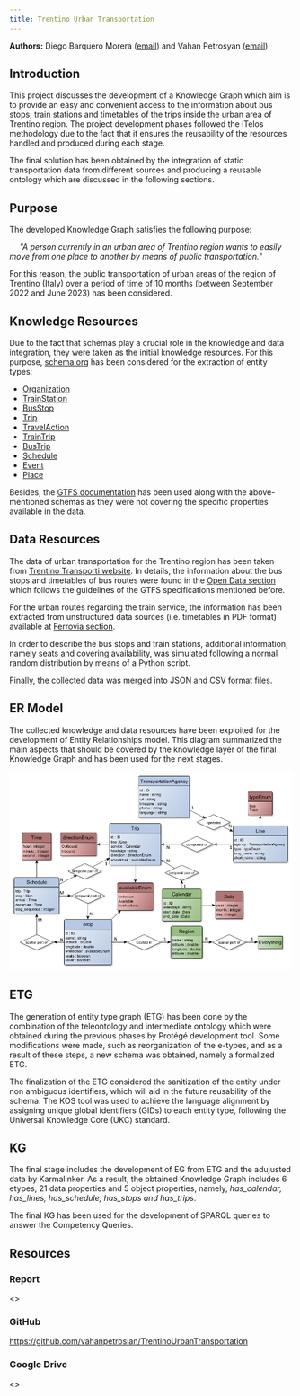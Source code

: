 ```yaml
---
title: Trentino Urban Transportation
---
```


**Authors:** Diego Barquero Morera ([email](mailto:diego.barqueromorera@studenti.unitn.it)) and Vahan Petrosyan ([email](mailto:vahan.petrosyan@studenti.unitn.it))

## Introduction
This project discusses the development of a Knowledge Graph which aim is to provide an easy and convenient access to the information about bus stops, train stations and timetables of the trips inside the urban area of Trentino region. The project development phases followed the iTelos methodology due to the fact that it ensures the reusability of the resources handled and produced during each stage. 

The final solution has been obtained by the integration of static transportation data from different sources and producing a reusable ontology which are discussed in the following sections. 

## Purpose
The developed Knowledge Graph satisfies the following purpose:

&emsp; *"A person currently in an urban area of Trentino region wants to easily move from one place to another by means of public transportation."*

For this reason, the public transportation of urban areas of the region of Trentino (Italy) over a period of time of 10 months (between September 2022 and June 2023) has been considered.

## Knowledge Resources

Due to the fact that schemas play a crucial role in the knowledge and data integration, they were taken as the initial knowledge resources. For this purpose, [schema.org](https://schema.org/) has been considered for the extraction of entity types:

* [Organization](https://schema.org/Organization)
* [TrainStation](https://schema.org/TrainStation)
* [BusStop](https://schema.org/BusStop)
* [Trip](https://schema.org/Trip)
* [TravelAction](https://schema.org/TravelAction)
* [TrainTrip](https://schema.org/TrainTrip)
* [BusTrip](https://schema.org/BusTrip)
* [Schedule](https://schema.org/Schedule)
* [Event](https://schema.org/Event)
* [Place](https://schema.org/Place)

Besides, the [GTFS documentation](https://developers.google.com/transit/gtfs/reference) has been used along with the above-mentioned schemas as they were not covering the specific properties available in the data.

## Data Resources

The data of urban transportation for the Trentino region has been taken from [Trentino Transporti website](https://www.trentinotrasporti.it). In details, the information about the bus stops and timetables of bus routes were found in the [Open Data section](https://www.trentinotrasporti.it/open-data) which follows the guidelines of the GTFS specifications mentioned before. 

For the urban routes regarding the train service, the information has been extracted from unstructured data sources (i.e. timetables in PDF format) available at [Ferrovia section](https://www.trentinotrasporti.it/viaggia-con-noi/ferrovia). 

In order to describe the bus stops and train stations, additional information, namely seats and covering availability, was simulated following a normal random distribution by means of a Python script.

Finally, the collected data was merged into JSON and CSV format files.

## ER Model

The collected knowledge and data resources have been exploited for the development of Entity Relationships model. This diagram summarized the main aspects that should be covered by the knowledge layer of the final Knowledge Graph and has been used for the next stages.

<img src="./ermodel.png" width="600px" alt="ER model"/>

## ETG

The generation of entity type graph (ETG) has been done by the combination of the teleontology and intermediate ontology which were obtained during the previous phases by Protégé development tool. Some modifications were made, such as reorganization of the e-types, and as a result of these steps, a new schema was obtained, namely a formalized ETG.

The finalization of the ETG considered the sanitization of the entity under non ambiguous identifiers, which will aid in the future reusability of the schema. The KOS tool was used to achieve the language alignment by assigning unique global identifiers (GIDs) to each entity type, following the Universal Knowledge Core (UKC) standard. 

## KG

The final stage includes the development of EG from ETG and the adujusted data by Karmalinker. As a result, the obtained Knowledge Graph includes 6 etypes, 21 data properties and 5 object properties, namely, *has_calendar, has_lines, has_schedule, has_stops and has_trips*.

The final KG has been used for the development of SPARQL queries to answer the Competency Queries. 

## Resources

### Report
<>

### GitHub
<https://github.com/vahanpetrosian/TrentinoUrbanTransportation>

### Google Drive
<>



